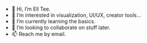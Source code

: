 - 👋 Hi, I’m Ell Tee.
- 👀 I’m interested in visualization, UI/UX, creator tools...
- 🌱 I’m currently learning the basics.
- 💞️ I’m looking to collaborate on stuff later.
- 📫 Reach me by email.

<!---
3LLT33/3LLT33 is a ✨ special ✨ repository because its `README.md` (this file) appears on your GitHub profile.
You can click the Preview link to take a look at your changes.
--->
